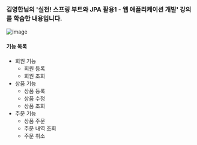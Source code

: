 ### 김영한님의 '실전! 스프링 부트와 JPA 활용1 - 웹 애플리케이션 개발' 강의를 학습한 내용입니다.
![image](https://github.com/GoJuhyeong/study2/assets/131730387/03509e8f-84a9-4163-a27c-881f2152a73f)
#### 기능 목록
* 회원 기능
  * 회원 등록
  * 회원 조회
* 상품 기능
  * 상품 등록
  * 상품 수정
  * 상품 조회
* 주문 기능
  * 상품 주문
  * 주문 내역 조회
  * 주문 취소
